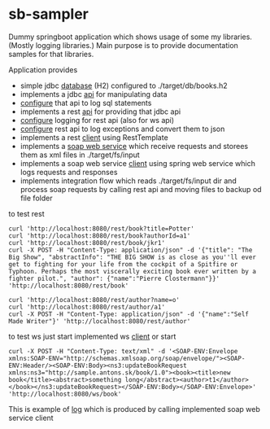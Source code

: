 # sb-sampler

Dummy springboot application which shows usage of some my libraries. (Mostly logging libraries.)
Main purpose is to provide documentation samples for that libraries. 

Application provides 
 - simple jdbc [database](https://github.com/antonsjava/sb-sampler/blob/main/src/main/resources/db/books.sql)  (H2) configured to ./target/db/books.h2 
 - implements a jdbc [api](https://github.com/antonsjava/sb-sampler/blob/main/src/main/java/sk/antons/sbsampler/repo/BookRepo.java) for manipulating data 
 - [configure](https://github.com/antonsjava/sb-sampler/blob/main/src/main/java/sk/antons/sbsampler/repo/BookRepo.java#L51) that api to log sql statements 
 - implements a rest [api](https://github.com/antonsjava/sb-sampler/blob/main/src/main/java/sk/antons/sbsampler/rest/book/BookController.java) for providing that jdbc api
 - [configure](https://github.com/antonsjava/sb-sampler/blob/main/src/main/java/sk/antons/sbsampler/rest/RestConf.java#L40) logging for rest api (also for ws api)
 - [configure](https://github.com/antonsjava/sb-sampler/blob/main/src/main/java/sk/antons/sbsampler/rest/JsonExceptionAdvice.java) rest api to log exceptions and convert them to json
 - implements a rest [client](https://github.com/antonsjava/sb-sampler/blob/main/src/main/java/sk/antons/sbsampler/rest/book/BookRestClient.java) using RestTemplate
 - implements a [soap web service](https://github.com/antonsjava/sb-sampler/blob/main/src/main/resources/META-INF/book/BookService.wsdl) which receive requests and storees them as xml files in ./target/fs/input
 - implements a soap web service [client](https://github.com/antonsjava/sb-sampler/blob/main/src/main/java/sk/antons/sbsampler/ws/book/BookServiceClient.java) using spring web service which logs requests and responses
 - implements integration flow which reads ./target/fs/input dir and process soap requests by calling rest api and moving files to backup od file folder

to test rest 
~~~
curl 'http://localhost:8080/rest/book?title=Potter'
curl 'http://localhost:8080/rest/book?authorId=a1'
curl 'http://localhost:8080/rest/book/jkr1'
curl -X POST -H "Content-Type: application/json" -d '{"title": "The Big Show", "abstractInfo": "THE BIG SHOW is as close as you''ll ever get to fighting for your life from the cockpit of a Spitfire or Typhoon. Perhaps the most viscerally exciting book ever written by a fighter pilot.", "author": {"name":"Pierre Clostermann"}}' 'http://localhost:8080/rest/book'

curl 'http://localhost:8080/rest/author?name=o'
curl 'http://localhost:8080/rest/author/a1'
curl -X POST -H "Content-Type: application/json" -d '{"name":"Self Made Writer"}' 'http://localhost:8080/rest/author'
~~~

to test ws just start implemented ws [client](https://github.com/antonsjava/sb-sampler/blob/main/src/main/java/sk/antons/sbsampler/ws/book/BookServiceClient.java#L226) or start 
~~~
curl -X POST -H "Content-Type: text/xml" -d '<SOAP-ENV:Envelope xmlns:SOAP-ENV="http://schemas.xmlsoap.org/soap/envelope/"><SOAP-ENV:Header/><SOAP-ENV:Body><ns3:updateBookRequest xmlns:ns3="http://sample.antons.sk/book/1.0"><book><title>new book</title><abstract>something long</abstract><author>t1</author></book></ns3:updateBookRequest></SOAP-ENV:Body></SOAP-ENV:Envelope>' 'http://localhost:8080/ws/book'
~~~

This is example of [log](https://github.com/antonsjava/sb-sampler/blob/main/src/main/other-resources/application.log) which is produced by calling implemented soap web service client 

